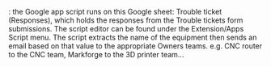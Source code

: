 : the Google app script runs on this Google sheet: Trouble ticket (Responses), which holds the responses from the Trouble tickets form submissions.  The script editor can be found under the Extension/Apps Script menu.  The script extracts the name of the equipment then sends an email based on that value to the appropriate Owners teams.  e.g. CNC router to the CNC team, Markforge to the 3D printer team... 
